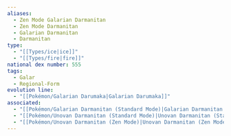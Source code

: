 ```yaml
---
aliases:
  - Zen Mode Galarian Darmanitan
  - Zen Mode Darmanitan
  - Galarian Darmanitan
  - Darmanitan
type:
  - "[[Types/ice|ice]]"
  - "[[Types/fire|fire]]"
national dex number: 555
tags:
  - Galar
  - Regional-Form
evolution line:
  - "[[Pokémon/Galarian Darumaka|Galarian Darumaka]]"
associated:
  - "[[Pokémon/Galarian Darmanitan (Standard Mode)|Galarian Darmanitan (Standard Mode)]]"
  - "[[Pokémon/Unovan Darmanitan (Standard Mode)|Unovan Darmanitan (Standard Mode)]]"
  - "[[Pokémon/Unovan Darmanitan (Zen Mode)|Unovan Darmanitan (Zen Mode)]]"
---
```

	